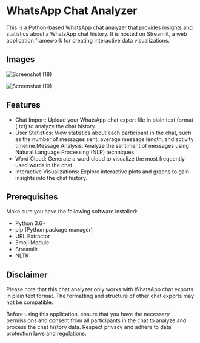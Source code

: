 # WhatsApp Chat Analyzer
This is a Python-based WhatsApp chat analyzer that provides insights and statistics about a WhatsApp chat history. It is hosted on Streamlit, a web application framework for creating interactive data visualizations.

## Images
![Screenshot (18)](https://github.com/Danialwattoo/Whatsapp_chat_analyzer_NLP/assets/153742416/ec6e3a2e-fc0b-41a2-9035-48012352c527)

![Screenshot (19)](https://github.com/Danialwattoo/Whatsapp_chat_analyzer_NLP/assets/153742416/4d9d3afb-9015-4e2c-bdf0-6e26d4058b38)


## Features
<ul>
<li>Chat Import: Upload your WhatsApp chat export file in plain text format (.txt) to analyze the chat history.</li>
<li>User Statistics: View statistics about each participant in the chat, such as the number of messages sent, average message length, and activity timeline.</li?
<li>Message Analysis: Analyze the sentiment of messages using Natural Language Processing (NLP) techniques.</li>
<li>Word Cloud: Generate a word cloud to visualize the most frequently used words in the chat.</li>
<li>Interactive Visualizations: Explore interactive plots and graphs to gain insights into the chat history.</li>
</ul>

## Prerequisites
Make sure you have the following software installed:
<ul>
 <li>Python 3.6+</li>
 <li>pip (Python package manager)</li>
 <li>URL Extractor</li>
 <li>Emoji Module</li>
 <li>Streamlit</li>
 <li>NLTK</li>
 </ul>


## Disclaimer
Please note that this chat analyzer only works with WhatsApp chat exports in plain text format. The formatting and structure of other chat exports may not be compatible.

Before using this application, ensure that you have the necessary permissions and consent from all participants in the chat to analyze and process the chat history data. Respect privacy and adhere to data protection laws and regulations.
